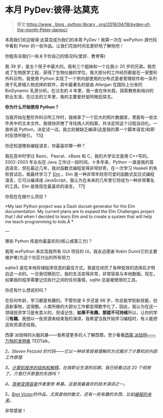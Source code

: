 # 本月 PyDev:彼得·达莫克

> 原文:[https://www . blog . python library . org/2016/04/18/pydev-of-the-month-Peter-damoc/](https://www.blog.pythonlibrary.org/2016/04/18/pydev-of-the-month-peter-damoc/)

本周我们欢迎彼得·达莫克成为我们的本周 PyDev！我第一次在 wxPython 源代码中看到 Peter 的一些作品。让我们花些时间去更好地了解他吧！

你能告诉我们一些关于你自己的情况吗(爱好、教育等)

我 39 岁，是五个孩子中最大的。我有三个姐妹和一个比我小 20 岁的兄弟。我完成了生物医学工程，获得了生物仪器的学位，我大部分的工作经历都是在一家整形外科诊所。我使用 Python 实现了一个供内部使用的分布式患者管理软件和一系列用于乳房植入物选择的软件，其中最著名的是由 Allergan 在国际上分发的 BioDynamic 乳房分析。在过去的 4 年里，我一直在休长假，探索教练和培训的职业生涯。在过去的三年里，我的主要爱好是阿根廷探戈。

**你为什么开始使用 Python？**

当我开始在整形外科诊所工作时，我继承了一个巨大的照片数据库，里面有一些文件夹中的文本文件。我很快厌倦了寻找病人的档案，并决定将这个过程自动化。一直听说 Python，决定试一试。我立刻被缺乏编译(这是我的第一个脚本语言)和即时反馈所吸引。
 T5】

你还知道哪些编程语言，你最喜欢哪一种？

我在高中时学过 Basic、Pascal、xBase 和 C，我的大学论文是用 C++写的。2002-2003 年左右在 Java 工作过一段时间。十多年来，Python 一直是我的首选语言，但在最近几年，我对函数式编程变得非常好奇，在一次学习 Haskell 的失败尝试后，我最终学习了 [Elm](http://elm-lang.org/) 。Elm 是一种非常年轻但可爱的函数式反应式编程语言，它可以编译成 JavaScript，我认为在未来的几年里它将成为一种非常著名的工具。Elm 是我现在最喜欢的语言。
 T7】

你现在在做什么项目？

*My last Python project was a Dash docset generator for the Elm documentation. My current plans are to expand the Elm Challenges project that I did when I decided to learn Elm and to create a system that will help me teach programming to kids.Â *

—

哪些 Python 库是你最喜欢的(核心或第三方)？

我用 wxPython 来实现我所有 GUI 项目的 UI。我永远感谢 Robin Dunn(它的主要维护者)为这个社区付出的所有努力

sqlite3 是在本地存储程序信息的最佳方式。我是在经历了各种低效的选择后才明白这一点的。一旦我切换到它，我的生活变得非常，非常容易与本地数据。现在，如果我的程序需要记住执行之间的任何事情，sqlite 总是被使用的工具。

你还有什么想说的吗？

在任何年龄，学习都是有趣的。不管你是 6 岁还是 66 岁，你总能学到新技能，创造新事物，这很酷。人类所做的大部分工作都变得数字化了，因此，我认为在这一领域投资学习是有意义的，但请记住，**如果不有趣，那就不可持续**所以，让你的学习**有趣**。我想以一些资源来结束我的演讲，我希望当我开始学习编程时，有人能把这些资源还给我。

西蒙·派珀特的头脑风暴——我希望更多的人了解西摩。至少看看[西蒙·派珀特——万物的发明者](https://www.youtube.com/watch?v=6-dFTmdX1kU) TEDTalk。

*2。Steven Petzold 的代码——它以一种非常容易理解的方式揭示了计算机的内部工作原理*

*3。[计算机程序的结构和解释](https://www.youtube.com/watch?v=2Op3QLzMgSY&list=PLE18841CABEA24090)。在我职业生涯的后期，我已经看过这 20 个视频了。介意打开那里的东西吗？*

*4。[简单变得容易](http://www.infoq.com/presentations/Simple-Made-Easy)作者里奇·希基。这是我最喜欢的技术演讲之一。*

*5。[Bret Victor](http://worrydream.com/)的作品，尤其是他的散文，还有一些有趣的东西，比如[编程的未来](https://vimeo.com/71278954)。*

非常感谢！